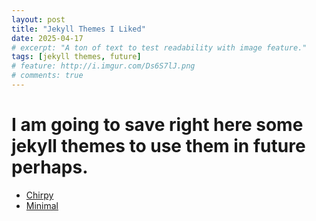 ```yaml
---
layout: post
title: "Jekyll Themes I Liked"
date: 2025-04-17
# excerpt: "A ton of text to test readability with image feature."
tags: [jekyll themes, future]
# feature: http://i.imgur.com/Ds6S7lJ.png
# comments: true
---
```


# I am going to save right here some jekyll themes to use them in future perhaps.

- [Chirpy](https://github.com/cotes2020/jekyll-theme-chirpy)
- [Minimal](https://github.com/pages-themes/minimal)